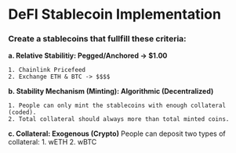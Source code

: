 # DeFI Stablecoin Implementation #

### Create a stablecoins that fullfill these criteria: ###

__a. Relative Stabilitiy: Pegged/Anchored -> $1.00__

    1. Chainlink Pricefeed
    2. Exchange ETH & BTC -> $$$$

__b. Stability Mechanism (Minting): Algorithmic (Decentralized)__

    1. People can only mint the stablecoins with enough collateral (coded).
    2. Total collateral should always more than total minted coins.

__c. Collateral: Exogenous (Crypto)__
    People can deposit two types of collateral:
    1. wETH
    2. wBTC